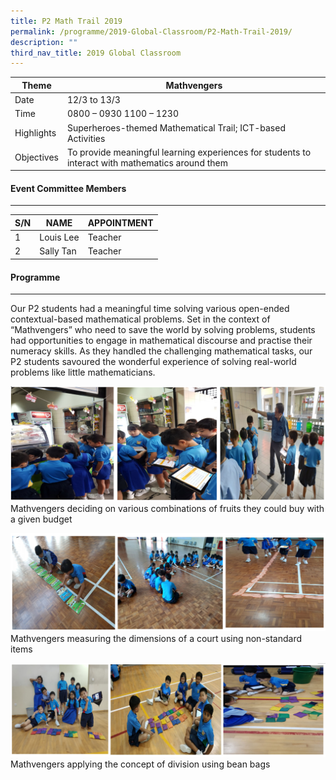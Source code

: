 ```yaml
---
title: P2 Math Trail 2019
permalink: /programme/2019-Global-Classroom/P2-Math-Trail-2019/
description: ""
third_nav_title: 2019 Global Classroom
---
```

| Theme | Mathvengers |
|---|---|
| Date | 12/3 to 13/3 |
| Time | 0800 – 0930 1100 – 1230 |
| Highlights | Superheroes-themed Mathematical Trail; ICT-based Activities |
| Objectives | To provide meaningful learning experiences for students to interact with mathematics around them |

#### Event Committee Members
-----------------------

| S/N | NAME | APPOINTMENT |
|---|---|---|
| 1 | Louis Lee | Teacher |
| 2 | Sally Tan | Teacher |

#### Programme
---------

  
Our P2 students had a meaningful time solving various open-ended contextual-based mathematical problems. Set in the context of “Mathvengers” who need to save the world by solving problems, students had opportunities to engage in mathematical discourse and practise their numeracy skills. As they handled the challenging mathematical tasks, our P2 students savoured the wonderful experience of solving real-world problems like little mathematicians.

![](/images/Programme/Global%20Classroom/2019%20Global%20Classroom/P2%20Math%20Trail%202019/21.png)Mathvengers deciding on various combinations of fruits they could buy with a given budget

![](/images/Programme/Global%20Classroom/2019%20Global%20Classroom/P2%20Math%20Trail%202019/22.png)Mathvengers measuring the dimensions of a court using non-standard items

![](/images/Programme/Global%20Classroom/2019%20Global%20Classroom/P2%20Math%20Trail%202019/23.png)Mathvengers applying the concept of division using bean bags